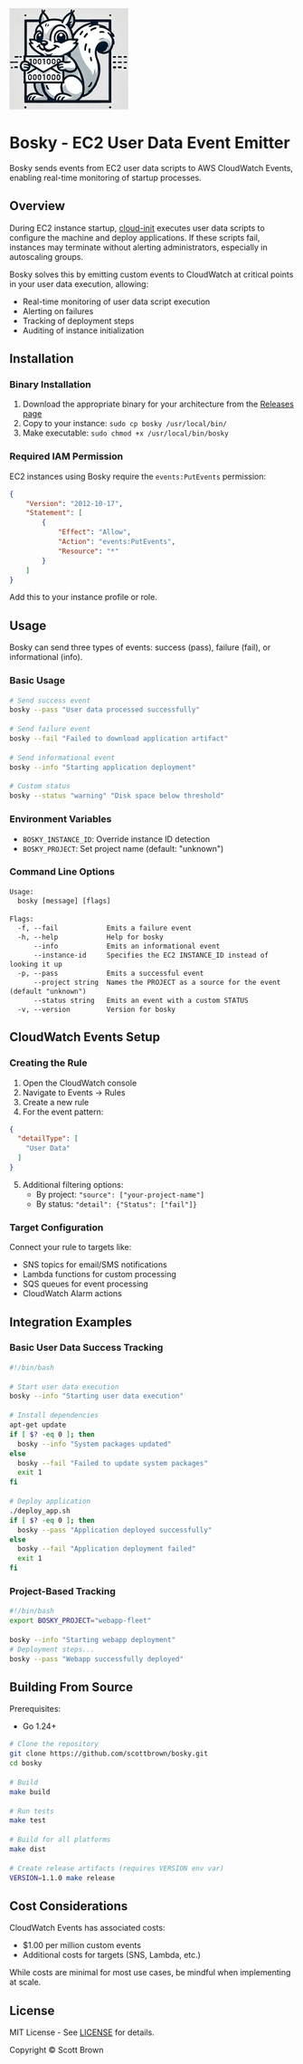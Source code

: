 ![Bosky](bosky.small.png)

# Bosky - EC2 User Data Event Emitter

Bosky sends events from EC2 user data scripts to AWS CloudWatch Events, enabling real-time monitoring of startup processes.

## Overview

During EC2 instance startup, [cloud-init](https://cloud-init.io/) executes user data scripts to configure the machine and deploy applications. If these scripts fail, instances may terminate without alerting administrators, especially in autoscaling groups.

Bosky solves this by emitting custom events to CloudWatch at critical points in your user data execution, allowing:
- Real-time monitoring of user data script execution
- Alerting on failures
- Tracking of deployment steps
- Auditing of instance initialization

## Installation

### Binary Installation

1. Download the appropriate binary for your architecture from the [Releases page](https://github.com/scottbrown/bosky/releases)
2. Copy to your instance: `sudo cp bosky /usr/local/bin/`
3. Make executable: `sudo chmod +x /usr/local/bin/bosky`

### Required IAM Permission

EC2 instances using Bosky require the `events:PutEvents` permission:

```json
{
    "Version": "2012-10-17",
    "Statement": [
        {
            "Effect": "Allow",
            "Action": "events:PutEvents",
            "Resource": "*"
        }
    ]
}
```

Add this to your instance profile or role.

## Usage

Bosky can send three types of events: success (pass), failure (fail), or informational (info).

### Basic Usage

```bash
# Send success event
bosky --pass "User data processed successfully"

# Send failure event
bosky --fail "Failed to download application artifact"

# Send informational event
bosky --info "Starting application deployment"

# Custom status
bosky --status "warning" "Disk space below threshold"
```

### Environment Variables

- `BOSKY_INSTANCE_ID`: Override instance ID detection
- `BOSKY_PROJECT`: Set project name (default: "unknown")

### Command Line Options

```
Usage:
  bosky [message] [flags]

Flags:
  -f, --fail            Emits a failure event
  -h, --help            Help for bosky
      --info            Emits an informational event
      --instance-id     Specifies the EC2 INSTANCE_ID instead of looking it up
  -p, --pass            Emits a successful event
      --project string  Names the PROJECT as a source for the event (default "unknown")
      --status string   Emits an event with a custom STATUS
  -v, --version         Version for bosky
```

## CloudWatch Events Setup

### Creating the Rule

1. Open the CloudWatch console
2. Navigate to Events → Rules
3. Create a new rule
4. For the event pattern:

```json
{
  "detailType": [
    "User Data"
  ]
}
```

5. Additional filtering options:
   - By project: `"source": ["your-project-name"]`
   - By status: `"detail": {"Status": ["fail"]}`

### Target Configuration

Connect your rule to targets like:
- SNS topics for email/SMS notifications
- Lambda functions for custom processing
- SQS queues for event processing
- CloudWatch Alarm actions

## Integration Examples

### Basic User Data Success Tracking

```bash
#!/bin/bash

# Start user data execution
bosky --info "Starting user data execution"

# Install dependencies
apt-get update
if [ $? -eq 0 ]; then
  bosky --info "System packages updated"
else
  bosky --fail "Failed to update system packages"
  exit 1
fi

# Deploy application
./deploy_app.sh
if [ $? -eq 0 ]; then
  bosky --pass "Application deployed successfully"
else
  bosky --fail "Application deployment failed"
  exit 1
fi
```

### Project-Based Tracking

```bash
#!/bin/bash
export BOSKY_PROJECT="webapp-fleet"

bosky --info "Starting webapp deployment"
# Deployment steps...
bosky --pass "Webapp successfully deployed"
```

## Building From Source

Prerequisites:
- Go 1.24+

```bash
# Clone the repository
git clone https://github.com/scottbrown/bosky.git
cd bosky

# Build
make build

# Run tests
make test

# Build for all platforms
make dist

# Create release artifacts (requires VERSION env var)
VERSION=1.1.0 make release
```

## Cost Considerations

CloudWatch Events has associated costs:
- $1.00 per million custom events
- Additional costs for targets (SNS, Lambda, etc.)

While costs are minimal for most use cases, be mindful when implementing at scale.

## License

MIT License - See [LICENSE](LICENSE) for details.

Copyright © Scott Brown

